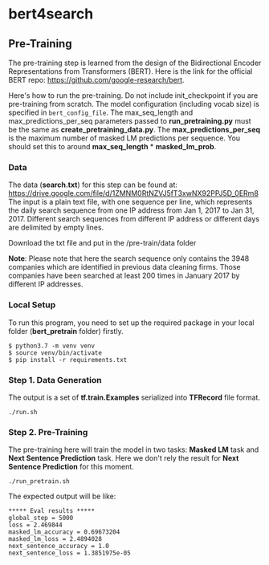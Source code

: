 # bert4search

## Pre-Training

The pre-training step is learned from the design of the Bidirectional Encoder Representations from Transformers (BERT). Here is the link for the official BERT repo: https://github.com/google-research/bert.  

Here's how to run the pre-training. Do not include init_checkpoint if you are pre-training from scratch. The model configuration (including vocab size) is specified in ```bert_config_file```. The max_seq_length and max_predictions_per_seq parameters passed to __run_pretraining.py__ must be the same as __create_pretraining_data.py__. The __max_predictions_per_seq__ is the maximum number of masked LM predictions per sequence. You should set this to around __max_seq_length__ * __masked_lm_prob__.

### Data

The data (__search.txt__) for this step can be found at: https://drive.google.com/file/d/1ZMNM0RtNZVJ5fT3xwNX92PPJ5D_0ERm8
The input is a plain text file, with one sequence per line, which represents the daily search sequence from one IP address from Jan 1, 2017 to Jan 31, 2017. Different search sequences from different IP address or different days are delimited by empty lines.

Download the txt file and put in the /pre-train/data folder

__Note__: Please note that here the search sequence only contains the 3948 companies which are identified in previous data cleaning firms. Those companies have been searched at least 200 times in January 2017 by different IP addresses.  

### Local Setup
To run this program, you need to set up the required package in your local folder (__bert_pretrain__ folder) firstly.  

```shell
$ python3.7 -m venv venv
$ source venv/bin/activate
$ pip install -r requirements.txt
```

### Step 1. Data Generation
The output is a set of __tf.train.Examples__ serialized into __TFRecord__ file format.
```shell
./run.sh
```

### Step 2. Pre-Training
The pre-training here will train the model in two tasks: __Masked LM__ task and __Next Sentence Prediction__ task. Here we don't rely the result for __Next Sentence Prediction__ for this moment.
```shell
./run_pretrain.sh
```

The expected output will be like:
```shell
***** Eval results *****
global_step = 5000
loss = 2.469844
masked_lm_accuracy = 0.69673204
masked_lm_loss = 2.4894028
next_sentence_accuracy = 1.0
next_sentence_loss = 1.3851975e-05
```
